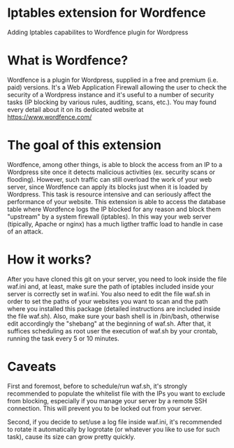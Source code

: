 # Iptables extension for Wordfence

Adding Iptables capabilites to Wordfence plugin for Wordpress

# What is Wordfence?

Wordfence is a plugin for Wordpress, supplied in a free and premium (i.e. paid) versions. It's a Web Application Firewall allowing the user to check the security of a Wordpress instance and it's useful to a number of security tasks (IP blocking by various rules, auditing, scans, etc.). You may found every detail about it on its dedicated website at https://www.wordfence.com/

# The goal of this extension

Wordfence, among other things, is able to block the access from an IP to a Wordpress site once it detects malicious activities (ex. security scans or flooding). However, such traffic can still overload the work of your web server, since Wordfence can apply its blocks just when it is loaded by Wordpress. This task is resource intensive and can seriously affect the performance of your website.
This extension is able to access the database table where Wordfence logs the IP blocked for any reason and block them "upstream" by a system firewall (iptables). In this way your web server (tipically, Apache or nginx) has a much ligther traffic load to handle in case of an attack.

# How it works?

After you have cloned this git on your server, you need to look inside the file waf.ini and, at least, make sure the path of iptables included inside your server is correctly set in waf.ini.
You also need to edit the file waf.sh in order to set the paths of your websites you want to scan and the path where you installed this package (detailed instructions are included inside the file waf.sh). Also, make sure your bash shell is in /bin/bash, otherwise edit accordingly the "shebang" at the beginning of waf.sh.
After that, it suffices scheduling as root user the execution of waf.sh by your crontab, running the task every 5 or 10 minutes.

# Caveats

First and foremost, before to schedule/run waf.sh, it's strongly recommended to populate the whitelist file with the IPs you want to exclude from blocking, especially if you manage your server by a remote SSH connection. This will prevent you to be locked out from your server.

Second, if you decide to set/use a log file inside waf.ini, it's recommended to rotate it automatically by logrotate (or whatever you like to use for such task), cause its size can grow pretty quickly.
